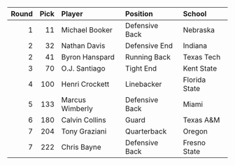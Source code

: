 |   Round |   Pick | Player          | Position       | School        |
|--------:|-------:|:----------------|:---------------|:--------------|
|       1 |     11 | Michael Booker  | Defensive Back | Nebraska      |
|       2 |     32 | Nathan Davis    | Defensive End  | Indiana       |
|       2 |     41 | Byron Hanspard  | Running Back   | Texas Tech    |
|       3 |     70 | O.J. Santiago   | Tight End      | Kent State    |
|       4 |    100 | Henri Crockett  | Linebacker     | Florida State |
|       5 |    133 | Marcus Wimberly | Defensive Back | Miami         |
|       6 |    180 | Calvin Collins  | Guard          | Texas A&M     |
|       7 |    204 | Tony Graziani   | Quarterback    | Oregon        |
|       7 |    222 | Chris Bayne     | Defensive Back | Fresno State  |